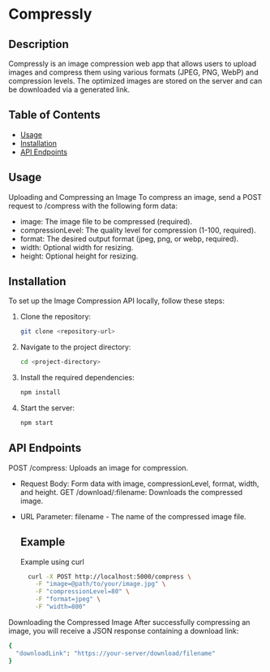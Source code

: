 # Compressly

## Description
Compressly is an image compression web app that allows users to upload images and compress them using various formats (JPEG, PNG, WebP) and compression levels. The optimized images are stored on the server and can be downloaded via a generated link.

## Table of Contents
- [Usage](#usage)
- [Installation](#installation)
- [API Endpoints](#api-endpoints)

## Usage
Uploading and Compressing an Image
To compress an image, send a POST request to /compress with the following form data:
- image: The image file to be compressed (required).
- compressionLevel: The quality level for compression (1-100, required).
- format: The desired output format (jpeg, png, or webp, required).
- width: Optional width for resizing.
- height: Optional height for resizing.

## Installation

To set up the Image Compression API locally, follow these steps:

1. Clone the repository:
   ```bash
   git clone <repository-url>

2. Navigate to the project directory:
   ```bash
   cd <project-directory>

3. Install the required dependencies:
   ```bash
   npm install

4. Start the server:
   ```bash
   npm start

## API Endpoints
POST /compress: Uploads an image for compression.
- Request Body: Form data with image, compressionLevel, format, width, and height.
GET /download/:filename: Downloads the compressed image.
- URL Parameter: filename - The name of the compressed image file.

  ## Example
  Example using curl
  ```bash
    curl -X POST http://localhost:5000/compress \
      -F "image=@path/to/your/image.jpg" \
      -F "compressionLevel=80" \
      -F "format=jpeg" \
      -F "width=800"

Downloading the Compressed Image
After successfully compressing an image, you will receive a JSON response containing a download link:
```bash
{
  "downloadLink": "https://your-server/download/filename"
}
